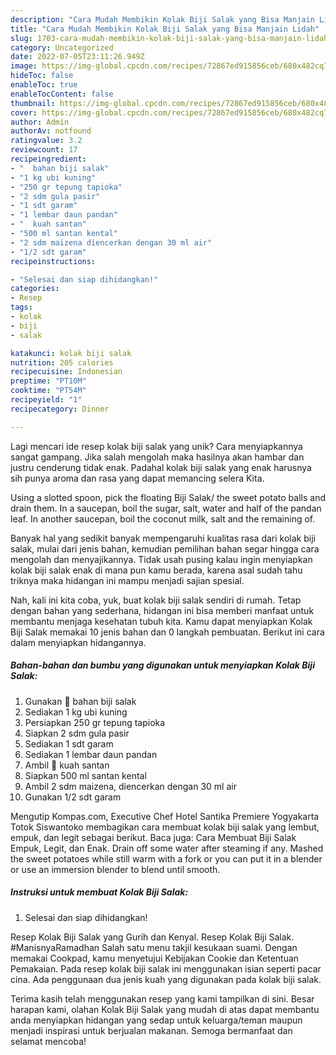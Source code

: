```yaml
---
description: "Cara Mudah Membikin Kolak Biji Salak yang Bisa Manjain Lidah"
title: "Cara Mudah Membikin Kolak Biji Salak yang Bisa Manjain Lidah"
slug: 1703-cara-mudah-membikin-kolak-biji-salak-yang-bisa-manjain-lidah
category: Uncategorized
date: 2022-07-05T23:11:26.949Z
image: https://img-global.cpcdn.com/recipes/72867ed915856ceb/680x482cq70/kolak-biji-salak-foto-resep-utama.jpg
hideToc: false
enableToc: true
enableTocContent: false
thumbnail: https://img-global.cpcdn.com/recipes/72867ed915856ceb/680x482cq70/kolak-biji-salak-foto-resep-utama.jpg
cover: https://img-global.cpcdn.com/recipes/72867ed915856ceb/680x482cq70/kolak-biji-salak-foto-resep-utama.jpg
author: Admin
authorAv: notfound
ratingvalue: 3.2
reviewcount: 17
recipeingredient:
- "  bahan biji salak"
- "1 kg ubi kuning"
- "250 gr tepung tapioka"
- "2 sdm gula pasir"
- "1 sdt garam"
- "1 lembar daun pandan"
- "  kuah santan"
- "500 ml santan kental"
- "2 sdm maizena diencerkan dengan 30 ml air"
- "1/2 sdt garam"
recipeinstructions:

- "Selesai dan siap dihidangkan!"
categories:
- Resep
tags:
- kolak
- biji
- salak

katakunci: kolak biji salak 
nutrition: 205 calories
recipecuisine: Indonesian
preptime: "PT10M"
cooktime: "PT54M"
recipeyield: "1"
recipecategory: Dinner

---
```





Lagi mencari ide resep kolak biji salak yang unik? Cara menyiapkannya sangat gampang. Jika salah mengolah maka hasilnya akan hambar dan justru cenderung tidak enak. Padahal kolak biji salak yang enak harusnya sih punya aroma dan rasa yang dapat memancing selera Kita.





Using a slotted spoon, pick the floating Biji Salak/ the sweet potato balls and drain them. In a saucepan, boil the sugar, salt, water and half of the pandan leaf. In another saucepan, boil the coconut milk, salt and the remaining of.

Banyak hal yang sedikit banyak mempengaruhi kualitas rasa dari kolak biji salak, mulai dari jenis bahan, kemudian pemilihan bahan segar hingga cara mengolah dan menyajikannya. Tidak usah pusing kalau ingin menyiapkan kolak biji salak enak di mana pun kamu berada, karena asal sudah tahu triknya maka hidangan ini mampu menjadi sajian spesial.






Nah, kali ini kita coba, yuk, buat kolak biji salak sendiri di rumah. Tetap dengan bahan yang sederhana, hidangan ini bisa memberi manfaat untuk membantu menjaga kesehatan tubuh kita. Kamu dapat menyiapkan Kolak Biji Salak memakai 10 jenis bahan dan 0 langkah pembuatan. Berikut ini cara dalam menyiapkan hidangannya.

<!--inarticleads1-->

##### Bahan-bahan dan bumbu yang digunakan untuk menyiapkan Kolak Biji Salak:

1. Gunakan  💚 bahan biji salak
1. Sediakan 1 kg ubi kuning
1. Persiapkan 250 gr tepung tapioka
1. Siapkan 2 sdm gula pasir
1. Sediakan 1 sdt garam
1. Sediakan 1 lembar daun pandan
1. Ambil  💚 kuah santan
1. Siapkan 500 ml santan kental
1. Ambil 2 sdm maizena, diencerkan dengan 30 ml air
1. Gunakan 1/2 sdt garam


Mengutip Kompas.com, Executive Chef Hotel Santika Premiere Yogyakarta Totok Siswantoko membagikan cara membuat kolak biji salak yang lembut, empuk, dan legit sebagai berikut. Baca juga: Cara Membuat Biji Salak Empuk, Legit, dan Enak. Drain off some water after steaming if any. Mashed the sweet potatoes while still warm with a fork or you can put it in a blender or use an immersion blender to blend until smooth. 

<!--inarticleads2-->

##### Instruksi untuk membuat Kolak Biji Salak:


1. Selesai dan siap dihidangkan!

Resep Kolak Biji Salak yang Gurih dan Kenyal. Resep Kolak Biji Salak. #ManisnyaRamadhan Salah satu menu takjil kesukaan suami. Dengan memakai Cookpad, kamu menyetujui Kebijakan Cookie dan Ketentuan Pemakaian. Pada resep kolak biji salak ini menggunakan isian seperti pacar cina. Ada penggunaan dua jenis kuah yang digunakan pada kolak biji salak. 

Terima kasih telah menggunakan resep yang kami tampilkan di sini. Besar harapan kami, olahan Kolak Biji Salak yang mudah di atas dapat membantu anda menyiapkan hidangan yang sedap untuk keluarga/teman maupun menjadi inspirasi untuk berjualan makanan. Semoga bermanfaat dan selamat mencoba!
